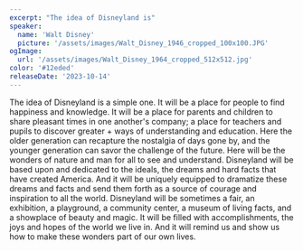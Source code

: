 ```yaml
---
excerpt: "The idea of Disneyland is"
speaker:
  name: 'Walt Disney'
  picture: '/assets/images/Walt_Disney_1946_cropped_100x100.JPG'
ogImage:
  url: '/assets/images/Walt_Disney_1964_cropped_512x512.jpg'
color: '#12eded'
releaseDate: '2023-10-14'
---
```

The idea of Disneyland is a simple one. It will be a place for people to find happiness and knowledge. It will be a place for parents and children to share pleasant times in one another's company; a place for teachers and pupils to discover greater + ways of understanding and education. Here the older generation can recapture the nostalgia of days gone by, and the younger generation can savor the challenge of the future. Here will be the wonders of nature and man for all to see and understand. Disneyland will be based upon and dedicated to the ideals, the dreams and hard facts that have created America. And it will be uniquely equipped to dramatize these dreams and facts and send them forth as a source of courage and inspiration to all the world. Disneyland will be sometimes a fair, an exhibition, a playground, a community center, a museum of living facts, and a showplace of beauty and magic. It will be filled with accomplishments, the joys and hopes of the world we live in. And it will remind us and show us how to make these wonders part of our own lives.
